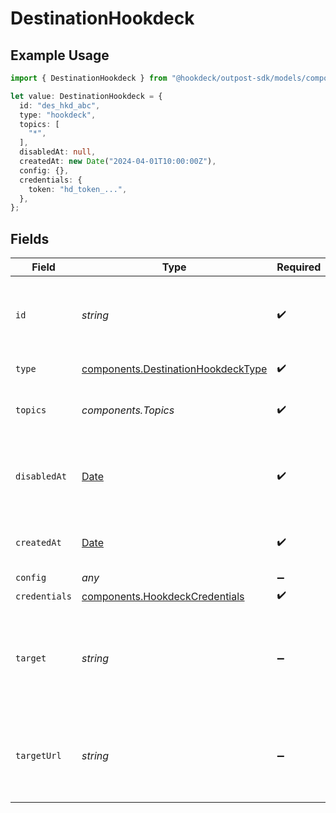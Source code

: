 # DestinationHookdeck

## Example Usage

```typescript
import { DestinationHookdeck } from "@hookdeck/outpost-sdk/models/components";

let value: DestinationHookdeck = {
  id: "des_hkd_abc",
  type: "hookdeck",
  topics: [
    "*",
  ],
  disabledAt: null,
  createdAt: new Date("2024-04-01T10:00:00Z"),
  config: {},
  credentials: {
    token: "hd_token_...",
  },
};
```

## Fields

| Field                                                                                         | Type                                                                                          | Required                                                                                      | Description                                                                                   | Example                                                                                       |
| --------------------------------------------------------------------------------------------- | --------------------------------------------------------------------------------------------- | --------------------------------------------------------------------------------------------- | --------------------------------------------------------------------------------------------- | --------------------------------------------------------------------------------------------- |
| `id`                                                                                          | *string*                                                                                      | :heavy_check_mark:                                                                            | Control plane generated ID or user provided ID for the destination.                           | des_12345                                                                                     |
| `type`                                                                                        | [components.DestinationHookdeckType](../../models/components/destinationhookdecktype.md)      | :heavy_check_mark:                                                                            | Type of the destination.                                                                      | hookdeck                                                                                      |
| `topics`                                                                                      | *components.Topics*                                                                           | :heavy_check_mark:                                                                            | "*" or an array of enabled topics.                                                            | *                                                                                             |
| `disabledAt`                                                                                  | [Date](https://developer.mozilla.org/en-US/docs/Web/JavaScript/Reference/Global_Objects/Date) | :heavy_check_mark:                                                                            | ISO Date when the destination was disabled, or null if enabled.                               | <nil>                                                                                         |
| `createdAt`                                                                                   | [Date](https://developer.mozilla.org/en-US/docs/Web/JavaScript/Reference/Global_Objects/Date) | :heavy_check_mark:                                                                            | ISO Date when the destination was created.                                                    | 2024-01-01T00:00:00Z                                                                          |
| `config`                                                                                      | *any*                                                                                         | :heavy_minus_sign:                                                                            | N/A                                                                                           |                                                                                               |
| `credentials`                                                                                 | [components.HookdeckCredentials](../../models/components/hookdeckcredentials.md)              | :heavy_check_mark:                                                                            | N/A                                                                                           |                                                                                               |
| `target`                                                                                      | *string*                                                                                      | :heavy_minus_sign:                                                                            | A human-readable representation of the destination target (Hookdeck). Read-only.              | Hookdeck                                                                                      |
| `targetUrl`                                                                                   | *string*                                                                                      | :heavy_minus_sign:                                                                            | A URL link to the destination target (e.g., Hookdeck dashboard). Read-only.                   | https://dashboard.hookdeck.com/sources/src_xxxyyyzzz                                          |